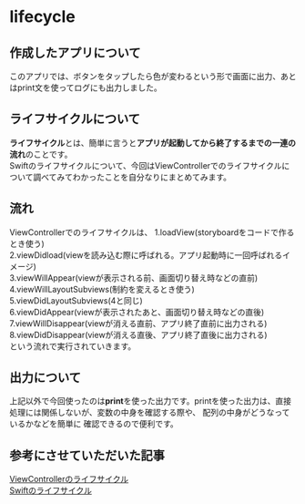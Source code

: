 # lifecycle
## 作成したアプリについて
このアプリでは、ボタンをタップしたら色が変わるという形で画面に出力、あとはprint文を使ってログにも出力しました。

## ライフサイクルについて
**ライフサイクル**とは、簡単に言うと**アプリが起動してから終了するまでの一連の流れ**のことです。  
Swiftのライフサイクルについて、今回はViewControllerでのライフサイクルについて調べてみてわかったことを自分なりにまとめてみます。

## 流れ
ViewControllerでのライフサイクルは、
1.loadView(storyboardをコードで作るとき使う)  
2.viewDidload(viewを読み込む際に呼ばれる。アプリ起動時に一回呼ばれるイメージ)  
3.viewWillAppear(viewが表示される前、画面切り替え時などの直前)  
4.viewWillLayoutSubviews(制約を変えるとき使う)  
5.viewDidLayoutSubviews(4と同じ)  
6.viewDidAppear(viewが表示されたあと、画面切り替え時などの直後)  
7.viewWillDisappear(viewが消える直前、アプリ終了直前に出力される)  
8.viewDidDisappear(viewが消える直後、アプリ終了直後に出力される)  
という流れで実行されていきます。

## 出力について
上記以外で今回使ったのは**print**を使った出力です。printを使った出力は、直接処理には関係しないが、変数の中身を確認する際や、  配列の中身がどうなっているかなどを簡単に
確認できるので便利です。

## 参考にさせていただいた記事
[ViewControllerのライフサイクル](https://qiita.com/eito0420/items/04a60cdca50c4c4acab0)  
[Swiftのライフサイクル](https://qiita.com/shtnkgm/items/f133f73baaa71172efb2)
